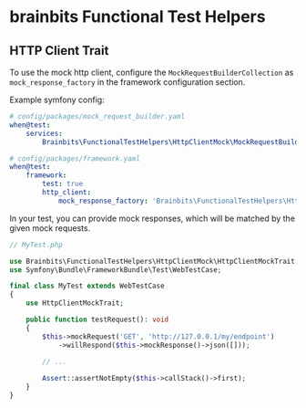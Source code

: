 # brainbits Functional Test Helpers

## HTTP Client Trait

To use the mock http client, configure the `MockRequestBuilderCollection` as `mock_response_factory` in the framework configuration section.

Example symfony config:

```yaml
# config/packages/mock_request_builder.yaml
when@test:
    services:
        Brainbits\FunctionalTestHelpers\HttpClientMock\MockRequestBuilderCollection: ~
```

```yaml
# config/packages/framework.yaml
when@test:
    framework:
        test: true
        http_client:
            mock_response_factory: 'Brainbits\FunctionalTestHelpers\HttpClientMock\MockRequestBuilderCollection'
```

In your test, you can provide mock responses, which will be matched by the given mock requests.

```php
// MyTest.php

use Brainbits\FunctionalTestHelpers\HttpClientMock\HttpClientMockTrait;
use Symfony\Bundle\FrameworkBundle\Test\WebTestCase;

final class MyTest extends WebTestCase
{
    use HttpClientMockTrait;

    public function testRequest(): void
    {
        $this->mockRequest('GET', 'http://127.0.0.1/my/endpoint')
            ->willRespond($this->mockResponse()->json([]));
    
        // ...

        Assert::assertNotEmpty($this->callStack()->first);
    }
}

```
